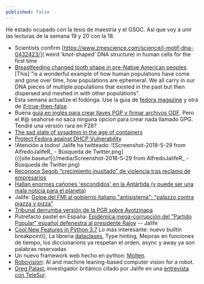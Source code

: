 ```yaml
---
published: false
---
```

He estado ocupado con la tesis de maestría y el GSOC. Así que voy a unir las lecturas de la semana 19 y 20 con la 18.


- Scientists confirm [https://www.zmescience.com/science/i-motif-dna-0432423/]( weird ‘knot-shaped’ DNA structure) in human cells for the first time
- [Breastfeeding changed tooth shape in pre-Native American peoples](https://www.zmescience.com/science/anthropology/breastfeeding-changed-tooth-shape-pre-native-american-peoples/). [This] "is a wonderful example of how human populations have come and gone over time, how populations are ephemeral. We all carry in our DNA pieces of multiple populations that existed in the past but then dispersed and meshed in with other populations".
- Esta semana actualize el fodonga. Use la guia de [fedora magazine](https://fedoramagazine.org/upgrading-fedora-27-fedora-28/) y  otra de  [if-true-then-false](https://www.if-not-true-then-false.com/2017/upgrade-fedora-26-to-27-dnf/).
- Buena [guia en inglés para crear llaves PGP y firmar archivos ODF](https://www.techrepublic.com/article/how-to-sign-libreoffice-6-documents-with-gnupg/). Pero el #$@%$ seahorse no saca ninguna opcion para crear nada llamado GPG. Tendré una versión rara en F28?
- [The sad state of sysadmin in the age of containers](https://www.vitavonni.de/blog/201503/2015031201-the-sad-state-of-sysadmin-in-the-age-of-containers.html)
- [Protect Fedora against DHCP Vulnerability](https://fedoramagazine.org/protect-fedora-system-dhcp-flaw/)
- !Atención a todos! Jalife ha twitteado:
![Screenshot-2018-5-29 from AlfredoJalifeR_ - Búsqueda de Twitter.png]({{site.baseurl}}/media/Screenshot-2018-5-29 from AlfredoJalifeR_ - Búsqueda de Twitter.png)
- [Reconoce Segob “crecimiento inusitado” de violencia tras reclamo de empresarios](https://aristeguinoticias.com/2905/mexico/reconoce-segob-crecimiento-inusitado-de-violencia-tras-reclamo-de-empresarios/)
- [ Hallan enormes cañones 'escondidos' en la Antártida (y puede ser una mala noticia para el planeta) ](https://actualidad.rt.com/actualidad/273459-hallar-montanas-canones-antartida)
- Jalife:  [Golpe del FMI al gobierno italiano "antisistema": “palazzo contra piazza y pizza”](http://www.jornada.com.mx/2018/05/30/opinion/018o1pol)
- [Tribunal derrumba versión de la PGR sobre Ayotzinapa](http://www.jornada.unam.mx/ultimas/2018/06/05/tribunal-derrumba-version-de-la-pgr-sobre-ayotzinapa-6774.html)
- Putrefacto pastel en España: [ Epidémica mega-corrupción del "Partido Popular" español defenestra al presidente Rajoy](http://www.jornada.com.mx/2018/06/03/opinion/012o1pol) -- Jalife
- [Cool New Features in Python 3.7](https://realpython.com/python37-new-features/) Lo más interesante: nuevo builtin breakpoint(), La libreria [dataclases](https://docs.python.org/3.7/library/dataclasses.html), Type hinting, Mejoras en funciones de tiempo, los diccionarions ya respetan el orden, async y away ya son palabras reservadas
- Un nuevo framework web hecho en python: [Molten](https://moltenframework.com/).
- [Robovision](https://github.com/stoic1979/robovision):  AI and machine leaning-based computer vision for a robot.
- [Greg Palast](http://www.gregpalast.com/), investigador británico citado por Jalife en una [entrevista con TeleSur](https://youtu.be/dvPv2xy32ko?t=65).










